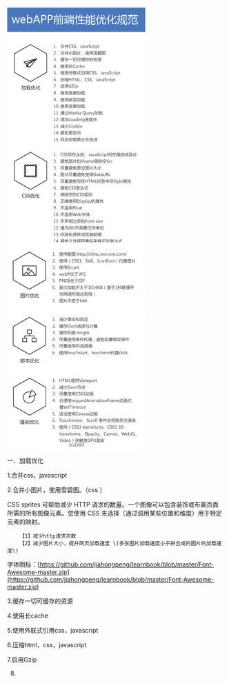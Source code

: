 ![](/assets/1016870-20171009133914402-2006851883.jpg)

一、加载优化

1.合并css，javascript

2.合并小图片，使用雪碧图。（css ）

CSS sprites 可帮助减少 HTTP 请求的数量。一个图像可以包含装饰或布置页面所需的所有图像元素。您使用 CSS 来选择（通过调用某些位置和维度）用于特定元素的映射。

```
    【1】减少http请求次数
    【2】减少图片大小，提升网页加载速度 \(多张图片加载速度小于拼合成的图片的加载速度\)
```

字体图标：[https://github.com/jiahongpeng/learnbook/blob/master/Font-Awesome-master.zip](https://github.com/jiahongpeng/learnbook/blob/master/Font-Awesome-master.zip)

3.缓存一切可缓存的资源

4.使用长cache

5.使用外联式引用css，javascript

6.压缩html，css，javascript

7.启用Gzip

8.

